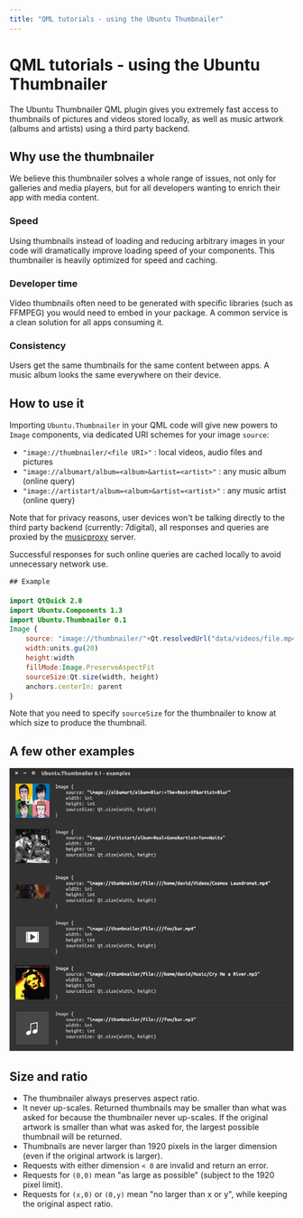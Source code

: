 ```yaml
---
title: "QML tutorials - using the Ubuntu Thumbnailer"
---
```


# QML tutorials - using the Ubuntu Thumbnailer

The Ubuntu Thumbnailer QML plugin gives you extremely fast access to
thumbnails of pictures and videos stored locally, as well as music artwork
(albums and artists) using a third party backend.

## Why use the thumbnailer

We believe this thumbnailer solves a whole range of issues, not only for
galleries and media players, but for all developers wanting to enrich their
app with media content.

### Speed

Using thumbnails instead of loading and reducing arbitrary images in your code
will dramatically improve loading speed of your components. This thumbnailer
is heavily optimized for speed and caching.

### Developer time

Video thumbnails often need to be generated with specific libraries (such as
FFMPEG) you would need to embed in your package. A common service is a clean
solution for all apps consuming it.

### Consistency

Users get the same thumbnails for the same content between apps. A music album
looks the same everywhere on their device.

## How to use it

Importing `Ubuntu.Thumbnailer` in your QML code will give new powers to
`Image` components, via dedicated URI schemes for your image `source`:

  * `"image://thumbnailer/<file URI>"` : local videos, audio files and pictures
  * `"image://albumart/album=<album>&artist=<artist>"` : any music album (online query)
  * `"image://artistart/album=<album>&artist=<artist>"` : any music artist (online query)

Note that for privacy reasons, user devices won't be talking directly to the
third party backend (currently: 7digital), all responses and queries are
proxied by the [musicproxy](https://dash.ubuntu.com/musicproxy) server.

Successful responses for such online queries are cached locally to avoid unnecessary network use.

``` QML
## Example

import QtQuick 2.0
import Ubuntu.Components 1.3
import Ubuntu.Thumbnailer 0.1
Image {
    source: "image://thumbnailer/"+Qt.resolvedUrl("data/videos/file.mp4")
    width:units.gu(20)
    height:width
    fillMode:Image.PreserveAspectFit
    sourceSize:Qt.size(width, height)
    anchors.centerIn: parent
}
```

Note that you need to specify `sourceSize` for the thumbnailer to know at
which size to produce the thumbnail.

## A few other examples

![](../../../../media/qml-tutorial-thumbnailer-screenshot.png)

## Size and ratio

  * The thumbnailer always preserves aspect ratio.
  * It never up-scales. Returned thumbnails may be smaller than what was asked for because the thumbnailer never up-scales. If the original artwork is smaller than what was asked for, the largest possible thumbnail will be returned.
  * Thumbnails are never larger than 1920 pixels in the larger dimension (even if the original artwork is larger).
  * Requests with either dimension `< 0` are invalid and return an error.
  * Requests for `(0,0)` mean "as large as possible" (subject to the 1920 pixel limit).
  * Requests for `(x,0)` or `(0,y)` mean "no larger than x or y", while keeping the original aspect ratio.

